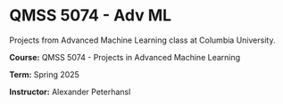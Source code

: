 # QMSS 5074 - Adv ML
Projects from Advanced Machine Learning class at Columbia University.

**Course:** QMSS 5074 - Projects in Advanced Machine Learning

**Term:** Spring 2025

**Instructor:** Alexander Peterhansl
